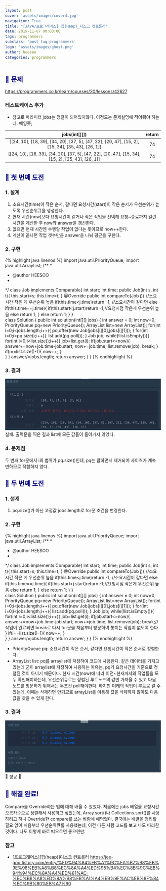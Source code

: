 ```yaml
---
layout: post
cover: 'assets/images/cover4.jpg'
navigation: True
title: "[JAVA/프로그래머스] 힙(Heap)_디스크 컨트롤러"
date: 2019-11-07 00:00:00
tags: programmers
subclass: 'post tag-programmers'
logo: 'assets/images/ghost.png'
author: heesoo
categories: programmers
---
```

## <span style="color:navy">👀 문제</span>
<https://programmers.co.kr/learn/courses/30/lessons/42627>

### 테스트케이스 추가
- 참고로 파라미터 jobs는 정렬이 되어있지않다. 이정도는 문제설명에 적어줘야 하는데. 떼잉쯧;

| jobs(int[][]) | return |
| :----: | :----: |
| [[24, 10], [18, 39], [34, 20], [37, 5], [47, 22], [20, 47], [15, 2], [15, 34], [35, 43], [26, 1]] | 74 |
| [[24, 10], [18, 39], [34, 20], [37, 5], [47, 22], [20, 47], [15, 34], [15, 2], [35, 43], [26, 1]] | 74 |


## <span style="color:navy">👊 첫 번째 도전</span>

### 1. 설계
1. 소요시간(time)이 작은 순서, 같다면 요청시간(start)이 작은 순서가 우선순위가 높도록 우선순위큐를 생성한다.
2. 현재 시간(now)보다 요청시간이 같거나 작은 작업을 선택해 요청~종료까지 걸린 시간을 계산한 후 now와 answer을 갱신한다.
3. 없으면 현재 시간엔 수행할 작업이 없다는 뜻이므로 now++한다.
4. 계산이 끝나면 작업 갯수만큼 answer을 나눠 평균을 구한다.

### 2. 구현
{% highlight java linenos %}
import java.util.PriorityQueue;
import java.util.ArrayList;
/**
 *
 * @author HEESOO
 *
 */
class Job implements Comparable<Job>{
    int start;
    int time;
    public Job(int s, int t){
        this.start=s;
        this.time=t;
    }
    @Override
    public int compareTo(Job j){
        //소요시간 작은 게 우선순위 높음
        if(this.time<j.time)return -1;
        //소요시간이 같다면
        else if(this.time==j.time){
            if(this.start<j.start)return -1;//요청시점 작은게 우선순위 높음
            else return 1;
        }
        else return 1;
    }
}  
class Solution {
    public int solution(int[][] jobs) {
        int answer = 0;
        int now=0;
        PriorityQueue<Job> pq=new PriorityQueue<Job>();
        ArrayList<Job> list=new ArrayList<Job>();
        for(int i=0;i<jobs.length;i++){
            pq.offer(new Job(jobs[i][0],jobs[i][1]));
        }
        for(int i=0;i<pq.size();i++){
            list.add(pq.poll());
        }
        Job job;
        while(!list.isEmpty()){
            for(int i=0;i<list.size();i++){
                job=list.get(i);
                if(job.start<=now){
                    answer+=now+job.time-job.start;
                    now+=job.time;
                    list.remove(job);
                    break;
                }
                if(i==list.size()-1){
                    now++;
                }                
            }
        }
        answer/=jobs.length;
        return answer;
    }
}
{% endhighlight %}
### 3. 결과
![실행결과](./assets/images/191107_1.PNG)
실패.
출력문을 찍은 결과 list에 모든 값들이 들어가지 않았다.

### 4. 문제점
두 번째 for문에서 i의 범위가 pq.size()인데, pq는 팝하면서 제거되어 사이즈가 계속 변하므로 적합하지 않다.

## <span style="color:navy">👊 두 번째 도전</span>

### 1. 설계
1. pq.size()가 아닌 고정값 jobs.length로 for문 조건을 변경한다.


### 2. 구현
{% highlight java linenos %}
import java.util.PriorityQueue;
import java.util.ArrayList;
/**
 *
 * @author HEESOO
 *
 */
class Job implements Comparable<Job>{
    int start;
    int time;
    public Job(int s, int t){
        this.start=s;
        this.time=t;
    }
    @Override
    public int compareTo(Job j){
        //소요시간 작은 게 우선순위 높음
        if(this.time<j.time)return -1;
        //소요시간이 같다면
        else if(this.time==j.time){
            if(this.start<j.start)return -1;//요청시점 작은게 우선순위 높음
            else return 1;
        }
        else return 1;
    }
}  
class Solution {
    public int solution(int[][] jobs) {
        int answer = 0;
        int now=0;
        PriorityQueue<Job> pq=new PriorityQueue<Job>();
        ArrayList<Job> list=new ArrayList<Job>();
        for(int i=0;i<jobs.length;i++){
            pq.offer(new Job(jobs[i][0],jobs[i][1]));
        }
        for(int i=0;i<jobs.length;i++){
            list.add(pq.poll());
        }
        Job job;
        while(!list.isEmpty()){
            for(int i=0;i<list.size();i++){
                job=list.get(i);
                if(job.start<=now){
                    answer+=now+job.time-job.start;
                    now+=job.time;
                    list.remove(job);
                    break;//작업이 완료되면 break로 다시 for문을 처음부터 방문하여 놓치는 작업이 없도록 한다
                }
                if(i==list.size()-1){
                    now++;
                }                
            }
        }
        answer/=jobs.length;
        return answer;
    }
}
{% endhighlight %}
- PriorityQueue<Job> pq: 소요시간이 작은 순서, 같다면 요청시간이 작은 순서로 정렬한다.
- ArrayList<Job> list: pq를 arraylist에 저장하여 코드에 사용한다. 같은 데이터를 가지고 있는데 굳이 arraylist에 저장하여 사용하는 이유는, pq가 요청시간을 기준으로 정렬된 것이 아니기 때문이다. 현재 시간(now)에 따라 이전~현재까지의 작업들을 모두 확인해야하는데, 우선순위큐로는 정렬된 루트노드의 값만 가져올 수 있고 다음 노드를 방문하기 위해서는 무조건 poll해야한다. 하지만 미래의 작업이 루트로 갈 수 있는데, 이때는 삭제하면 안되므로 arrayList를 이용해 값을 삭제하지 않아도 다음 값을 찾을 수 있게 한다.

### 3. 결과
![실행결과](./assets/images/191107_2.PNG)
🤟 성공 🤟

## <span style="color:navy">👏 해결 완료!</span>
Compare을 Override하는 법에 대해 배울 수 있었다. 처음에는 jobs 배열을 요청시간 오름차순으로 정렬해서 사용하고 싶었는데, Array.sort()나 Collections.sort()를 사용하려고 하니 Override한 compare를 쓰는 바람에 애먹었다. 결국에는 배열을 정리할 필요 없이 처음부터 우선순위큐를 사용했는데, 이건 다른 사람 코드를 보고 나도 따라한 것이다. 나도 이렇게 바로 떠오르면 좋으련만.

### 참고
- [프로그래머스][힙(heap)]디스크 컨트롤러 <https://jee-goo.tistory.com/entry/%ED%94%84%EB%A1%9C%EA%B7%B8%EB%9E%98%EB%A8%B8%EC%8A%A4%ED%95%B4%EC%8B%9C%EB%94%94%EC%8A%A4%ED%81%AC-%EC%BB%A8%ED%8A%B8%EB%A1%A4%EB%9F%AC%EB%8F%84%EC%9B%80%EB%A7%90>
